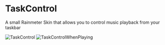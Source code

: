 # TaskControl
A small Rainmeter Skin that allows you to control music playback from your taskbar

![TaskControl](https://i.imgur.com/YbqSczc.png)
                                                      ![TaskControlWhenPlaying](https://i.imgur.com/IzoGtz9.png)
